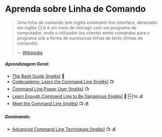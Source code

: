 # Aprenda sobre Linha de Comando

> Uma linha de comando (em inglês command-line interface, abreviado em inglês CLI) é um meio de interagir com um programa de computador, onde o utilizador (ou cliente) emite comandos para o programa sob a forma de sucessivas linhas de texto (linhas de comando).

><cite>&#8212; [Wikipedia](https://pt.wikipedia.org/wiki/Linha_de_comandos)</cite>

##### Aprendizagem Geral:

* [The Bash Guide (Inglês)](http://guide.bash.academy/) :book:
* [Codecademy: Learn the Command Line (Inglês)](https://www.codecademy.com/courses/learn-the-command-line) :tv:
* [Command Line Power User (Inglês)](http://commandlinepoweruser.com/) :tv:
* [Learn Enough Command Line to Be Dangerous (Inglês)](http://www.learnenough.com/command-line-tutorial) :book: :free: to :moneybag:
* [Meet the Command Line (Inglês)](http://www.pluralsight.com/courses/meet-command-line) :tv: :moneybag:

##### Dominando:

* [Advanced Command Line Techniques (Inglês)](https://code.tutsplus.com/courses/advanced-command-line-techniques) :tv: :moneybag:
